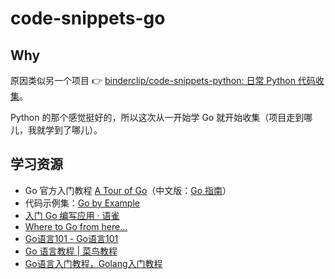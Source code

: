 # code-snippets-go

## Why

原因类似另一个项目 👉 [binderclip/code-snippets-python: 日常 Python 代码收集](https://github.com/binderclip/code-snippets-python)。

Python 的那个感觉挺好的，所以这次从一开始学 Go 就开始收集（项目走到哪儿，我就学到了哪儿）。

## 学习资源

- Go 官方入门教程 [A Tour of Go](https://tour.golang.org/list)（中文版：[Go 指南](https://tour.go-zh.org/list)）
- 代码示例集：[Go by Example](https://gobyexample.com/)
- [入门 Go 编写应用 · 语雀](https://yuque.com/huacnlee/notes/hello-go)
- [Where to Go from here...](https://tour.golang.org/concurrency/11)
- [Go语言101 - Go语言101](https://gfw.go101.org/article/101.html)
- [Go 语言教程 | 菜鸟教程](https://www.runoob.com/go/go-tutorial.html)
- [Go语言入门教程，Golang入门教程](http://c.biancheng.net/golang/)
